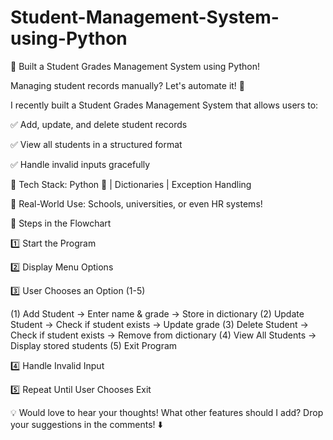 # Student-Management-System-using-Python

🚀 Built a Student Grades Management System using Python!

Managing student records manually? Let's automate it! 🎯

I recently built a Student Grades Management System that allows users to:

✅ Add, update, and delete student records

✅ View all students in a structured format

✅ Handle invalid inputs gracefully

🔹 Tech Stack: Python 🐍 | Dictionaries | Exception Handling

🔹 Real-World Use: Schools, universities, or even HR systems!




📌 Steps in the Flowchart

1️⃣ Start the Program

2️⃣ Display Menu Options

3️⃣ User Chooses an Option (1-5)

(1) Add Student → Enter name & grade → Store in dictionary
(2) Update Student → Check if student exists → Update grade
(3) Delete Student → Check if student exists → Remove from dictionary
(4) View All Students → Display stored students
(5) Exit Program

4️⃣ Handle Invalid Input

5️⃣ Repeat Until User Chooses Exit


💡 Would love to hear your thoughts! What other features should I add? Drop your suggestions in the comments! ⬇️
